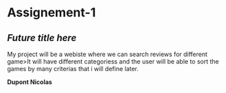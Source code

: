 # Assignement-1
## _Future title here_

My project will be a webiste where we can search reviews for different game>It will have different categoriess and the user will be able to sort the games by many criterias that i will define later.

**Dupont Nicolas**
